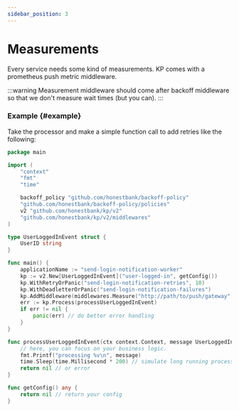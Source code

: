 ```yaml
---
sidebar_position: 3
---
```

# Measurements
Every service needs some kind of measurements. KP comes with a prometheus push metric middleware.

:::warning
Measurement middleware should come after backoff middleware so that we don't measure wait times (but you can).
:::

### Example {#example}

Take the processor and make a simple function call to add retries like the following:

```go
package main

import (
	"context"
	"fmt"
	"time"

	backoff_policy "github.com/honestbank/backoff-policy"
	"github.com/honestbank/backoff-policy/policies"
	v2 "github.com/honestbank/kp/v2"
	"github.com/honestbank/kp/v2/middlewares"
)

type UserLoggedInEvent struct {
	UserID string
}

func main() {
	applicationName := "send-login-notification-worker"
	kp := v2.New[UserLoggedInEvent]("user-logged-in", getConfig())
	kp.WithRetryOrPanic("send-login-notification-retries", 10)
	kp.WithDeadletterOrPanic("send-login-notification-failures")
	kp.AddMiddleware(middlewares.Measure("http://path/to/push/gateway", applicationName)) // simply add a measurement middleware to get free metrics
	err := kp.Process(processUserLoggedInEvent)
	if err != nil {
		panic(err) // do better error handling
	}
}

func processUserLoggedInEvent(ctx context.Context, message UserLoggedInEvent) error {
	// here, you can focus on your business logic.
	fmt.Printf("processing %v\n", message)
	time.Sleep(time.Millisecond * 200) // simulate long running process
	return nil // or error
}

func getConfig() any {
	return nil // return your config
}
```

